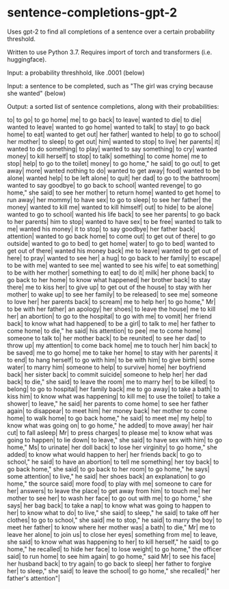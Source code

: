 # sentence-completions-gpt-2
Uses gpt-2 to find all completions of a sentence over a certain probability threshold.

Written to use Python 3.7. Requires import of torch and transformers (i.e. huggingface).


Input: a probability threshhold, like .0001 (below)

Input: a sentence to be completed, such as "The girl was crying because she wanted" (below)

Output: a sorted list of sentence completions, along with their probabilities:

to| to go| to go home| me| to go back| to leave| wanted to die| to die| wanted to leave| wanted to go home| wanted to talk| to stay| to go back home| to eat| wanted to get out| her father| wanted to help| to go to school| her mother| to sleep| to get out| him| wanted to stop| to live| her parents| it| wanted to do something| to play| wanted to say something| to cry| wanted money| to kill herself| to stop| to talk| something| to come home| me to stop| help| to go to the toilet| money| to go home," he said| to go out| to get away| more| wanted nothing to do| wanted to get away| food| wanted to be alone| wanted help| to be left alone| to quit| her dad| to go to the bathroom| wanted to say goodbye| to go back to school| wanted revenge| to go home," she said| to see her mother| to return home| wanted to get home| to run away| her mommy| to have sex| to go to sleep| to see her father| the money| wanted to kill me| wanted to kill himself| out| to hide| to be alone| wanted to go to school| wanted his life back| to see her parents| to go back to her parents| him to stop| wanted to have sex| to be free| wanted to talk to me| wanted his money| it to stop| to say goodbye| her father back| attention| wanted to go back home| to come out| to get out of there| to go outside| wanted to go to bed| to get home| water| to go to bed| wanted to get out of there| wanted his money back| me to leave| wanted to get out of here| to pray| wanted to see her| a hug| to go back to her family| to escape| to be with me| wanted to see me| wanted to see his wife| to eat something| to be with her mother| something to eat| to do it| milk| her phone back| to go back to her home| to know what happened| her brother back| to stay there| me to kiss her| to give up| to get out of the house| to stay with her mother| to wake up| to see her family| to be released| to see me| someone to love her| her parents back| to scream| me to help her| to go home," Mr| to be with her father| an apology| her shoes| to leave the house| me to kill her| an abortion| to go to the hospital| to go with me| to vomit| her friend back| to know what had happened| to be a girl| to talk to me| her father to come home| to die," he said| his attention| to pee| me to come home| someone to talk to| her mother back| to be reunited| to see her dad| to throw up| my attention| to come back home| me to touch her| him back| to be saved| me to go home| me to take her home| to stay with her parents| it to end| to hang herself| to go with him| to be with him| to give birth| some water| to marry him| someone to help| to survive| home| her boyfriend back| her sister back| to commit suicide| someone to help her| her dad back| to die," she said| to leave the room| me to marry her| to be killed| to belong| to go to hospital| her family back| me to go away| to take a bath| to kiss him| to know what was happening| to kill me| to use the toilet| to take a shower| to leave," he said| her parents to come home| to see her father again| to disappear| to meet him| her money back| her mother to come home| to walk home| to go back home," he said| to meet me| my help| to know what was going on| to go home," he added| to move away| her hair cut| to fall asleep| Mr| to press charges| to please me| to know what was going to happen| to lie down| to leave," she said| to have sex with him| to go home," Ms| to urinate| her doll back| to lose her virginity| to go home," she added| to know what would happen to her| her friends back| to go to school," he said| to have an abortion| to tell me something| her toy back| to go back home," she said| to go back to her room| to go home," he says| some attention| to live," he said| her shoes back| an explanation| to go home," the source said| more food| to play with me| someone to care for her| answers| to leave the place| to get away from him| to touch me| her mother to see her| to wash her face| to go out with me| to go home," she says| her bag back| to take a nap| to know what was going to happen to her| to know what to do| to live," she said| to sleep," he said| to take off her clothes| to go to school," she said| me to stop," he said| to marry the boy| to meet her father| to know where her mother was| a bath| to die," Mr| me to leave her alone| to join us| to close her eyes| something from me| to leave, she said| to know what was happening to her| to kill herself," he said| to go home," he recalled| to hide her face| to lose weight| to go home," the officer said| to run home| to see him again| to go home," said Mr| to see his face| her husband back| to try again| to go back to sleep| her father to forgive her| to sleep," she said| to leave the school| to go home," she recalled|" her father's attention"|
